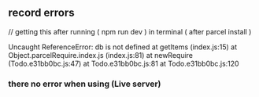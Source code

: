 ## record errors

// getting this after running ( npm run dev ) in terminal ( after parcel install )

Uncaught ReferenceError: db is not defined
at getItems (index.js:15)
at Object.parcelRequire.index.js (index.js:81)
at newRequire (Todo.e31bb0bc.js:47)
at Todo.e31bb0bc.js:81
at Todo.e31bb0bc.js:120

### there no error when using (Live server)
